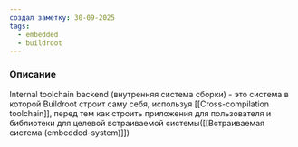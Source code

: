 ```yaml
---
создал заметку: 30-09-2025
tags:
  - embedded
  - buildroot
---
```

### Описание
Internal toolchain backend (внутренняя система сборки) - это система в которой Buildroot строит саму себя, используя [[Cross-compilation toolchain]], перед тем как строить приложения для пользователя и библиотеки для целевой встраиваемой системы([[Встраиваемая система (embedded-system)]])
